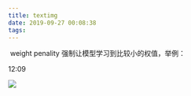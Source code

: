 ```yaml
---
title: textimg
date: 2019-09-27 00:08:38
tags:
---
```


​	weight penality 强制让模型学习到比较小的权值，举例：

<!--more-->

12:09

​	<img src="https://chengaf.github.io/afcheng.github.io/assets/blog_img/加正则防止模型过拟合.jpg"  class="js-avatar show">